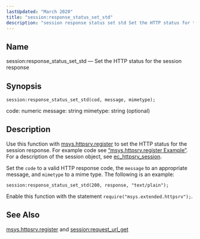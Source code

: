 ```yaml
---
lastUpdated: "March 2020"
title: "session:response_status_set_std"
description: "session response status set std Set the HTTP status for the session response session response status set std cod message mimetype code numeric message string mimetype string optional Use this function with msys httpsrv register to set the HTTP status for the session response For example code see Example 70..."
---
```


<a name="lua.ref.session_response_status_set_std"></a> 
## Name

session:response_status_set_std — Set the HTTP status for the session response

<a name="idp16442752"></a> 
## Synopsis

`session:response_status_set_std(cod, message, mimetype);`

code: numeric
message: string
mimetype: string (optional)

<a name="idp16445088"></a> 
## Description

Use this function with [msys.httpsrv.register](/momentum/4/lua/ref-msys-httpsrv-register) to set the HTTP status for the session response. For example code see [“msys.httpsrv.register Example”](/momentum/4/lua/ref-msys-httpsrv-register#lua.ref.msys.httpsrv.register.example). For a description of the session object, see [ec_httpsrv_session](/momentum/3/3-api/structs-ec-httpsrv-session).

Set the `code` to a valid HTTP response code, the `message` to an appropriate message, and `mimetype` to a mime type. The following is an example:

`session:response_status_set_std(200, response, "text/plain");`

Enable this function with the statement `require("msys.extended.httpsrv");`.

<a name="idp16452304"></a> 
## See Also

[msys.httpsrv.register](/momentum/4/lua/ref-msys-httpsrv-register) and [session:request_url_get](/momentum/4/lua/ref-session-request-url-get)